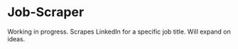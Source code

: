 # Job-Scraper
Working in progress. Scrapes LinkedIn for a specific job title. Will expand on ideas.
